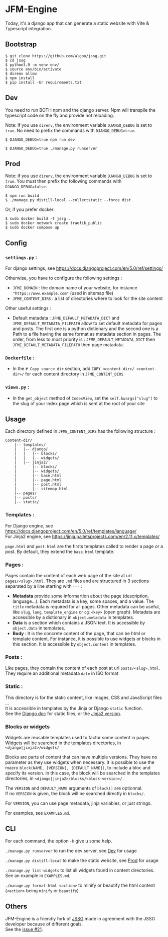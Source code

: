 # JFM-Engine

Today, it's a django app that can generate a static website with Vite & Typescript integration.

## Bootstrap

```shell
$ git clone https://github.com/algoo/jssg.git
$ cd jssg
$ python3.9 -m venv env/
$ source env/bin/activate
$ direnv allow
$ npm install
$ pip install -Ur requirements.txt
```

## Dev

You need to run BOTH npm and the django server. Npm will transpile the typescript code on the fly and provide hot reloading.

Note: if you use `direnv`, the environment variable `DJANGO_DEBUG` is set to `true`. No need to prefix the commands with `DJANGO_DEBUG=true`.

```shell
$ DJANGO_DEBUG=true npm run dev
```

```shell
$ DJANGO_DEBUG=true ./manage.py runserver
```

## Prod

Note: if you use `direnv`, the environment variable `DJANGO_DEBUG` is set to `true`. You must then prefix tho following commands with `DJANGO_DEBUG=false`.

```shell
$ npm run build
$ ./manage.py distill-local --collectstatic --force dist
```

Or, if you prefer docker:

```shell
$ sudo docker build -t jssg .
$ sudo docker network create traefik_public
$ sudo docker compose up
```

## Config

### `settings.py` :
For django settings, see https://docs.djangoproject.com/en/5.0/ref/settings/

Otherwise, you have to configure the following settings :
- `JFME_DOMAIN` : the domain name of your website, for instance `"https://www.example.com"` (used in sitemap file)
- `JFME_CONTENT_DIRS` : a list of directories where to look for the site content

Other useful settings :
- Default metadata : `JFME_DEFAULT_METADATA_DICT` and `JFME_DEFAULT_METADATA_FILEPATH` allow to set default metadata for pages and posts. The first one is a python dictionary and the second one is a Path to a file having the same format as metadata section in pages.
The order, from less to most priority is : `JFME_DEFAULT_METADATA_DICT` then `JFME_DEFAULT_METADATA_FILEPATH` then page matadata.

### `Dockerfile` :
- In the `# Copy source dir` section, add `COPY <content-dir>/ <content-dir>/` for each content directory in `JFME_CONTENT_DIRS`

### `views.py` :
- In the `get_object` method of `IndexView`, set the `self.kwargs["slug"]` to the slug of your index page which is sent at the root of your site

## Usage

Each directory defined in `JFME_CONTENT_DIRS` has the following structure :
```
Content-dir/
    |-- templates/
    |   |-- django/
    |   |   |-- blocks/
    |   |   |-- widgets/
    |   |-- jinja2/
    |       |-- blocks/
    |       |-- widgets/
    |       |-- base.html
    |       |-- page.html
    |       |-- post.html
    |       |-- sitemap.html
    |-- pages/
    |-- posts/
    |-- static/
```

### Templates :
For Django engine, see https://docs.djangoproject.com/en/5.0/ref/templates/language/ \
For Jinja2 engine, see https://jinja.palletsprojects.com/en/2.11.x/templates/

`page.html` and `post.html` are the firsts templates called to render a page or a post. By default, they extend the `base.html` template.

### Pages :
Pages contain the content of each web page of the site at url `pages/<slug>.html`. They are `.md` files and are structured in 3 sections separated by a line starting with `---` :

- **Metadata** provide some informartion about the page (description, language...). Each metadata is a key, some spaces, and a value. The `title` metadata is required for all pages. Other metadata can be useful, like `slug`, `lang`, `template_engine` or `og:<key>` (open graph). Metadata are accessible by a dictionary in `object.metadata` in templates.
- **Data** is a section which contains a JSON text. It is accessible by `object.data` in templates.
- **Body** : It is the concrete content of the page, that can be html or template content. For instance, it is possible to use widgets or blocks in this section. It is accessible by `object.content` in templates.

### Posts :
Like pages, they contain the content of each post at url `posts/<slug>.html`. They require an additional metadata `date` in ISO format

### Static :
This directory is for the static content, like images, CSS and JavaScript files ... \
It is accessible in templates by the Jinja or Django `static` function. \
See the [Django doc](https://docs.djangoproject.com/en/5.0/howto/static-files/#configuring-static-files) for static files, or the [Jinja2 version](https://docs.djangoproject.com/en/5.0/topics/templates/#module-django.template.backends.django).

### Blocks or widgets
Widgets are reusable templates used to factor some content in pages. Widgets will be searched in the templates directories, in `<django|jinja2>/widgets/`

Blocks are parts of content that can have multiple versions.
They have no parameter as they use widgets when necessary.
It is possible to use the macro `block(NAME, [VERSION], [DEFAULT_NAME])`, to include a bloc and specify its version. In this case, the block will be searched in the templates directories, in `<django|jinja2>/blocks/<block-version>/` .

The `VERSION` and `DEFAULT_NAME` arguments of `block()` are optionnal.\
If no `VERSION` is given, the block will be searched directly in `blocks/`.

For `VERSION`, you can use page metadata, jinja variables, or just strings.

For examples, see `EXAMPLES.md`.

## CLI
For each command, the option `-h` give u some help.

 `./manage.py runserver` to run the dev server, see [Dev](#dev) for usage

 `./manage.py distill-local` to make the static website, see [Prod](#prod) for usage

 `./manage.py list-widgets` to list all widgets found in content directories. See an example in `EXAMPLES.md`.

 `./manage.py format-html <action>` to minify or beautify the html content (`<action>` being `minify` or `beautify`)

## Others

JFM-Engine is a friendly fork of [JSSG](https://github.com/jtremesay/jssg/) made in agreement with the JSSG developer because of different goals. \
See the [issue #21](https://github.com/jtremesay/jssg/issues/21).
